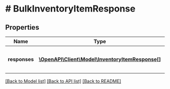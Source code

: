 # # BulkInventoryItemResponse

## Properties

Name | Type | Description | Notes
------------ | ------------- | ------------- | -------------
**responses** | [**\OpenAPI\Client\Model\InventoryItemResponse[]**](InventoryItemResponse.md) | This is the base container of the &lt;strong&gt;bulkCreateOrReplaceInventoryItem&lt;/strong&gt; response. The results of each attempted inventory item creation/update is captured under this container. | [optional]

[[Back to Model list]](../../README.md#models) [[Back to API list]](../../README.md#endpoints) [[Back to README]](../../README.md)
